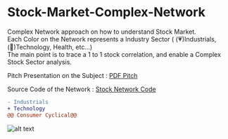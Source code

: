 # Stock-Market-Complex-Network
Complex Network approach on how to understand Stock Market.<br>
Each Color on the Network represents a Industry Sector ( (&#x1F497;)Industrials,  (&#x1F49A;)Technology, Health, etc...)<br>
The main point is to trace a 1 to 1 stock correlation, and enable a Complex Stock Sector analysis.


Pitch Presentation on the Subject : [PDF Pitch](https://github.com/brunoRenzo6/Stock-Market-Complex-Network/blob/main/COMPLEX%20NETWORKS%20APLLIED%20TO%20THE%20STOCK%20MARKET.pdf "DF Pitch")

Source Code of the Network : [Stock Network Code](https://github.com/brunoRenzo6/Stock-Market-Complex-Network/blob/main/Complex%20Networks-GitHubCode.ipynb "Stock Network Code")

```diff
- Industrials
+ Technology
@@ Consumer Cyclical@@
```
![alt text](https://github.com/brunoRenzo6/Stock-Market-Network/blob/main/sectorCorrelation.png "sectorCorrelation.png")

